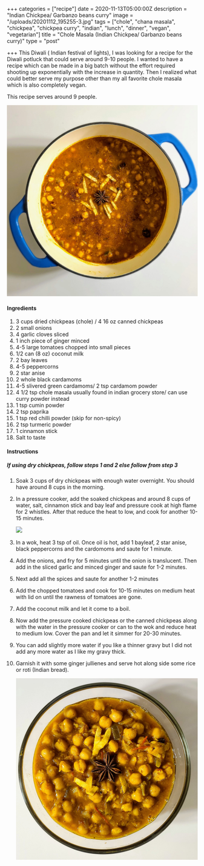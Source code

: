 +++
categories = ["recipe"]
date = 2020-11-13T05:00:00Z
description = "Indian Chickpea/ Garbanzo beans curry"
image = "/uploads/20201112_195255-3.jpg"
tags = ["chole", "chana masala", "chickpea", "chickpea curry", "indian", "lunch", "dinner", "vegan", "vegetarian"]
title = "Chole Masala (Indian Chickpea/ Garbanzo beans curry)"
type = "post"

+++
This Diwali ( Indian festival of lights), I was looking for a recipe for the Diwali potluck that could serve around 9-10 people. I wanted to have a recipe which can be made in a big batch without the effort required shooting up exponentially with the increase in quantity. Then I realized what could better serve my purpose other than my all favorite chole masala which is also completely vegan.

This recipe serves around 9 people.

![](/uploads/20201112_192241-3.jpg)

#### Ingredients

 1. 3 cups dried chickpeas (chole) / 4 16 oz canned chickpeas
 2. 2 small onions
 3. 4 garlic cloves sliced
 4. 1 inch piece of ginger minced
 5. 4-5 large tomatoes chopped into small pieces
 6. 1/2 can (8 oz) coconut milk
 7. 2 bay leaves
 8. 4-5 peppercorns
 9. 2 star anise
10. 2 whole black cardamoms
11. 4-5 slivered green cardamoms/ 2 tsp cardamom powder
12. 4 1/2 tsp chole masala usually found in indian grocery store/ can use curry powder instead
13. 1 tsp cumin powder
14. 2 tsp paprika
15. 1 tsp red chilli powder (skip for non-spicy)
16. 2 tsp turmeric powder
17. 1  cinnamon stick
18. Salt to taste

#### Instructions

##### If using dry chickpeas, follow steps 1 and 2 else follow from step 3

 1. Soak 3 cups of dry chickpeas with enough water overnight. You should have around 8 cups in the morning.
 2. In a pressure cooker, add the soaked chickpeas and around 8 cups of water, salt, cinnamon stick and bay leaf and pressure cook at high flame for 2 whistles. After that reduce the heat to low, and cook for another 10-15 minutes. 

    ![](/uploads/20201112_181632-2.jpg)
 3. In a wok, heat 3 tsp of oil. Once oil is hot, add 1 bayleaf, 2 star anise, black peppercorns and the cardomoms and saute for 1 minute.
 4. Add the onions, and fry for 5 minutes until the onion is translucent. Then add in the sliced garlic and minced ginger and saute for 1-2 minutes. 
 5. Next add all the spices and saute for another 1-2 minutes
 6. Add the chopped tomatoes and cook for 10-15 minutes on medium heat with lid on until the rawness of tomatoes are gone.
 7. Add the coconut milk and let it come to a boil.
 8. Now add the pressure cooked chickpeas or the canned chickpeas along with the water in the pressure cooker or can to the wok and reduce heat to medium low. Cover the pan and let it simmer for 20-30 minutes.
 9. You can add slightly more water if you like a thinner gravy but I did not add any more water as I like my gravy thick.
10. Garnish it with some ginger jullienes and serve hot along side some rice or roti (Indian bread).

    ![](/uploads/20201112_195203-2.jpg)